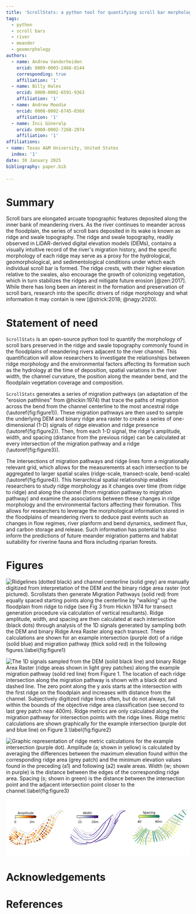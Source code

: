 ```yaml
---
title: 'ScrollStats: a python tool for quantifying scroll bar morphology on meandering rivers'
tags: 
  - python
  - scroll bars
  - river
  - meander
  - geomorphology
authors:
  - name: Andrew Vanderheiden
    orcid: 0009-0003-2466-8144 
    corresponding: true
    affiliation: '1'
  - name: Billy Hales
    orcid: 0000-0002-6591-9363 
    affiliation: '1'
  - name: Andrew Moodie
    orcid: 0000-0002-6745-036X
    affiliation: '1'
  - name: İnci Güneralp 
    orcid: 0000-0002-7268-2974
    affiliation: '1'
affiliations:
- name: Texas A&M University, United States
  index: '1'
date: 30 January 2025
bibliography: paper.bib

---
```

# Summary
Scroll bars are elongated arcuate topographic features deposited along the inner bank of meandering rivers. As the river continues to meander across the floodplain, the series of scroll bars deposited in its wake is known as ridge and swale topography. The ridge and swale topography, readily observed in LiDAR-derived digital elevation models (DEMs), contains a visually intuitive record of the river's migration history, and the specific morphology of each ridge may serve as a proxy for the hydrological, geomorphological, and sedimentological conditions under which each individual scroll bar is formed. The ridge crests, with their higher elevation relative to the swales, also encourage the growth of colonizing vegetation, which in turn stabilizes the ridges and mitigate future erosion [@zen:2017]. While there has long been an interest in the formation and preservation of scroll bars, research into the specific drivers of ridge morphology and what information it may contain is new [@strick:2018; @nagy:2020]. 

# Statement of need
`ScrollStats` is an open-source python tool to quantify the morphology of scroll bars preserved in the ridge and swale topography commonly found in the floodplains of meandering rivers adjacent to the river channel. This quantification will allow researchers to investigate the relationships between ridge morphology and the environmental factors affecting its formation such as the hydrology at the time of deposition, spatial variations in the river width, the channel curvature, the position along the meander bend, and the floodplain vegetation coverage and composition.

`ScrollStats` generates a series of migration pathways (an adaptation of the "erosion pathlines" from @hickin:1974) that trace the paths of migration across the bend from the channel centerline to the most ancestral ridge (\autoref{fig:figure1}). These migration pathways are then used to sample the underlying DEM and binary ridge area raster to create a series of one-dimensional (1-D) signals of ridge elevation and ridge presence (\autoref{fig:figure2}). Then, from each 1-D signal, the ridge's amplitude, width, and spacing (distance from the previous ridge) can be calculated at every intersection of the migration pathway and a ridge (\autoref{fig:figure3}).

The intersections of migration pathways and ridge lines form a migrationally relevant grid, which allows for the measurements at each intersection to be aggregated to larger spatial scales (ridge-scale, transect-scale, bend-scale) (\autoref{fig:figure4}). This hierarchical spatial relationship enables researchers to study ridge morphology as it changes over time (from ridge to ridge) and along the channel (from migration pathway to migration pathway) and examine the associations between these changes in ridge morphology and the environmental factors affecting their formation. This allows for researchers to leverage the morphological information stored in the floodplains of meandering rivers to deduce past events such as changes in flow regimes, river planform and bend dynamics, sediment flux, and carbon storage and release. Such information has potential to also inform the predictions of future meander migration patterns and habitat suitability for riverine fauna and flora including riparian forests.

# Figures

![Ridgelines (dotted black) and channel centerline (solid grey) are manually digitized from interpretation of the DEM and the binary ridge area raster (not pictured). Scrollstats then generate Migration Pathways (solid red) from equally spaced starting points along the centerline by "walking" up the floodplain from ridge to ridge (see Fig 3 from Hickin 1974 for transect generation procedure via calculation of vertical resultants). Ridge amplitude, width, and spacing are then calculated at each intersection (black dots) through analysis of the 1D signals generated by sampling both the DEM and binary Ridge Area Raster along each transect. These calculations are shown for an example intersection (purple dot) of a ridge (solid blue) and migration pathway (thick solid red) in the following figures.\label{fig:figure1}](figs/digitized_dem.png)

![The 1D signals sampled from the DEM (solid black line) and binary Ridge Area Raster (ridge areas shown in light grey patches) along the example migration pathway (solid red line) from Figure 1. The location of each ridge intersection along the migration pathway is shown with a black dot and dashed line. The zero point along the y axis starts at the intersection with the first ridge on the floodplain and increases with distance from the channel. Subjectively digitized ridge lines often, but do not always, fall within the bounds of the objective ridge area classification (see second to last grey patch near 400m). Ridge metrics are only calculated along the migration pathway for intersection points with the ridge lines. Ridge metric calculations are shown graphically for the example intersection (purple dot and blue line) on Figure 3.\label{fig:figure2}](figs/example_transect.png)

![Graphic representation of ridge metric calculations for the example intersection (purple dot). Amplitude (a; shown in yellow) is calculated by averaging the differences between the maximum elevation found within the corresponding ridge area (grey patch) and the minimum elevation values found in the preceding (a1) and following (a2) swale areas. Width (w; shown in purple) is the distance between the edges of the corresponding ridge area. Spacing (s; shown in green) is the distance between the intersection point and the adjacent intersection point closer to the channel.\label{fig:figure3}](figs/example_metric.png)

![Measures of ridge amplitude (orange), width (purple), and spacing (green) are shown at the intersection, ridge, and migration pathway scales. Aggregate values represent the medain value of each measurement taken at a ridge or migration pathway.\label{fig:figure4}](figs/example_output.png)

# Acknowledgements

# References 